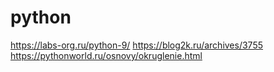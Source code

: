 # python
https://labs-org.ru/python-9/
https://blog2k.ru/archives/3755
https://pythonworld.ru/osnovy/okruglenie.html
